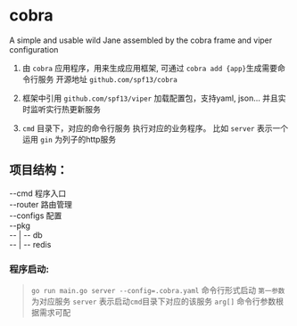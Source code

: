 # cobra
A simple and usable wild Jane assembled by the cobra frame and viper configuration

1. 由 `cobra` 应用程序，用来生成应用框架, 可通过 `cobra add {app}`生成需要命令行服务  开源地址 `github.com/spf13/cobra`

2. 框架中引用 `github.com/spf13/viper` 加载配置包，支持yaml, json... 并且实时监听实行热更新服务

3. `cmd` 目录下，对应的命令行服务 执行对应的业务程序。 比如 `server` 表示一个运用 `gin` 为列子的http服务

## 项目结构：

--cmd     程序入口  
--router  路由管理  
--configs 配置  
--pkg   
-- | -- db   
-- | -- redis   
  

### 程序启动:

 > `go run main.go server --config=.cobra.yaml` 命令行形式启动 `第一参数` 为对应服务 `server` 表示启动`cmd`目录下对应的该服务 `arg[]` 命令行参数根据需求可配